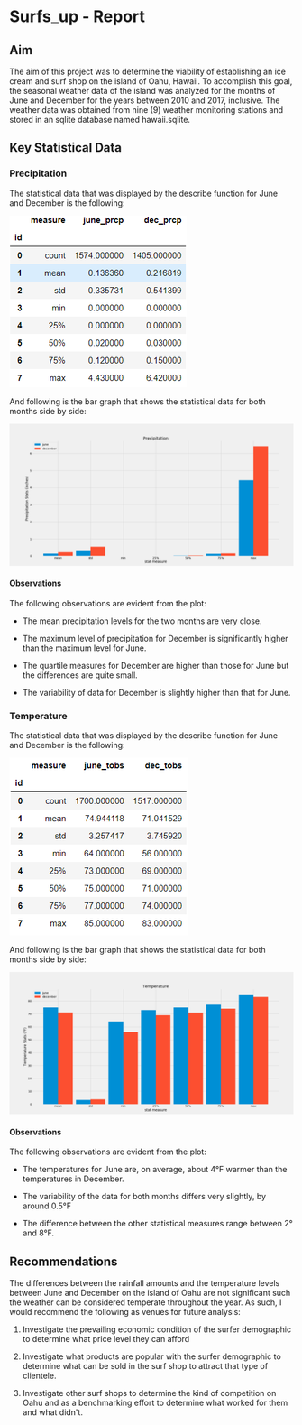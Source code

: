 # Surfs_up - Report

## Aim

The aim of this project was to determine the viability of establishing an ice cream and surf shop on the island of Oahu, Hawaii. To accomplish this goal, the seasonal weather data of the island was analyzed for the months of June and December for the years between 2010 and 2017, inclusive. The weather data was obtained from nine (9) weather monitoring stations and stored in an sqlite database named hawaii.sqlite. 

## Key Statistical Data

### Precipitation

The statistical data that was displayed by the describe function for June and December is the following:

![Precipitation stats](pics/Precipitation_df.png)

And following is the bar graph that shows the statistical data for both months side by side:

![Precipitation graph](pics/Precipitation.png)

#### Observations

The following observations are evident from the plot:

* The mean precipitation levels for the two months are very close.

* The maximum level of precipitation for December is significantly higher than the maximum level for June.

* The quartile measures for December are higher than those for June but the differences are quite small.

* The variability of data for December is slightly higher than that for June.

### Temperature

The statistical data that was displayed by the describe function for June and December is the following:

![](pics/Temperature_df.png)

And following is the bar graph that shows the statistical data for both months side by side:

![Temperature graph](pics/Temperature.png)

#### Observations

The following observations are evident from the plot:

* The temperatures for June are, on average, about 4&deg;F warmer than the temperatures in December.

* The variability of the data for both months differs very slightly, by around 0.5&deg;F

* The difference between the other statistical measures range between 2&deg; and 8&deg;F.

## Recommendations

The differences between the rainfall amounts and the temperature levels between June and December on the island of Oahu are not significant such the weather can be considered temperate throughout the year. As such, I would recommend the following as venues for future analysis:

1. Investigate the prevailing economic condition of the surfer demographic to determine what price level they can afford

2. Investigate what products are popular with the surfer demographic to determine what can be sold in the surf shop to attract that type of clientele.

3. Investigate other surf shops to determine the kind of competition on Oahu and as a benchmarking effort to determine what worked for them and what didn't.
